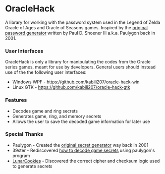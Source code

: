 # OracleHack

A library for working with the password system used in the Legend of Zelda Oracle of Ages and Oracle of Seasons games.
Inspired by the [original password generator](http://home.earthlink.net/~paul3/zeldagbc.html) written by
Paul D. Shoener III a.k.a. Paulygon back in 2001.

### User Interfaces
OracleHack is only a library for manipulating the codes from the Oracle series games, meant for use by developers.
General users should instead use of the the following user interfaces:
 * Windows WPF - https://github.com/kabili207/oracle-hack-win
 * Linux GTK - https://github.com/kabili207/oracle-hack-gtk

### Features
 * Decodes game and ring secrets
 * Generates game, ring, and memory secrets
 * Allows the user to save the decoded game information for later use

### Special Thanks
 * Paulygon - Created the [original secret generator](http://home.earthlink.net/~paul3/zeldagbc.html) way back in 2001
 * 39ster - Rediscovered [how to decode game secrets](http://www.gamefaqs.com/boards/472313-the-legend-of-zelda-oracle-of-ages/66934363) using paulygon's program
 * [LunarCookies](https://github.com/LunarCookies) - Discovered the correct cipher and checksum logic used to generate secrets
